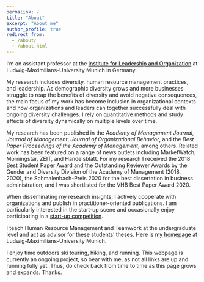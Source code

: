 ```yaml
---
permalink: /
title: "About"
excerpt: "About me"
author_profile: true
redirect_from: 
  - /about/
  - /about.html
---
```



I’m an assistant professor at the <a style='color: black;' href='https://www.en.ilo.bwl.uni-muenchen.de/index.html'>Institute for Leadership and Organization</a> at Ludwig-Maximilians-University Munich in Germany.


My research includes diversity, human resource management practices, and leadership. As demographic diversity grows and more businesses struggle to reap the benefits of diversity and avoid negative consequences, the main focus of my work has become inclusion in organizational contexts and how organizations and leaders can together successfully deal  with ongoing diversity challenges. I rely on quantitative methods and study effects of diversity dynamically on multiple levels over time.


My research has been published in the *Academy of Management Journal*, *Journal of Management*, *Journal of Organizational Behavior*, and the *Best Paper Proceedings of the Academy of Management*, among others. Related work has been featured on a range of news outlets including MarketWatch, Morningstar, ZEIT, and Handelsblatt. For my research I received the 2018 Best Student Paper Award and the Outstanding Reviewer Awards by the Gender and Diversity Division of the Academy of Management (2018, 2020), the Schmalenbach-Preis 2020 for the best dissertation in business administration, and I was shortlisted for the VHB Best Paper Award 2020. 

When disseminating my research insights, I actively cooperate with organizations and publish in practitioner-oriented publications. I am particularly interested in the start-up scene and occasionally enjoy participating in a <a style='color: black;' href="/files/AnnualReportGSDS_Kilometer1.pdf">start-up competition</a>.


I teach Human Resource Management and Teamwork at the undergraduate level and act as advisor for these students’ theses. Here is <a style='color: black;' href='https://www.en.ilo.bwl.uni-muenchen.de/team/assistant-profs/max_reinwald/index.html'>my homepage</a> at Ludwig-Maximilians-University Munich.


I enjoy time outdoors ski touring, hiking, and running. This webpage is currently an ongoing project, so bear with me, as not all links are up and running fully yet. Thus, do check back from time to time as this page grows and expands. Thanks.

